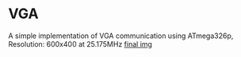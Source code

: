 # VGA

A simple implementation of VGA communication using ATmega326p, Resolution: 600x400 at 25.175MHz
[final img](https://www.linkedin.com/posts/recursiveerror_comunica%C3%A7%C3%A3o-vga-com-atmega328p-agora-com-activity-7090385123619041282--byV?utm_source=share&utm_medium=member_desktop)